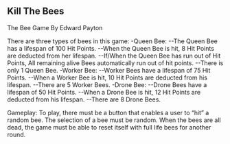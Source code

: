 ## Kill The Bees

The Bee Game By Edward Payton

There are three types of bees in this game:
-Queen Bee:
--The Queen Bee has a lifespan of 100 Hit Points.
--When the Queen Bee is hit, 8 Hit Points are deducted from her lifespan.
--If/When the Queen Bee has run out of Hit Points, All remaining alive Bees
automatically run out of hit points.
--There is only 1 Queen Bee.
-Worker Bee:
--Worker Bees have a lifespan of 75 Hit Points.
--When a Worker Bee is hit, 10 Hit Points are deducted from his lifespan.
--There are 5 Worker Bees.
-Drone Bee:
--Drone Bees have a lifespan of 50 Hit Points.
--When a Drone Bee is hit, 12 Hit Points are deducted from his lifespan.
--There are 8 Drone Bees.

Gameplay:
To play, there must be a button that enables a user to “hit” a random bee. The selection of a bee must be random. When the bees are all dead, the game must be able to reset itself with full life bees for another round.